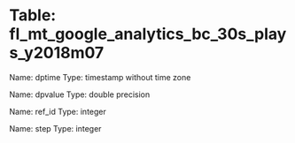 Table: fl_mt_google_analytics_bc_30s_plays_y2018m07
===================================================

Name: dptime
Type: timestamp without time zone

Name: dpvalue
Type: double precision

Name: ref_id
Type: integer

Name: step
Type: integer

